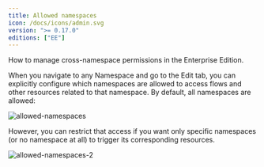 ```yaml
---
title: Allowed namespaces
icon: /docs/icons/admin.svg
version: ">= 0.17.0"
editions: ["EE"]
---
```


How to manage cross-namespace permissions in the Enterprise Edition.

When you navigate to any Namespace and go to the Edit tab, you can explicitly configure which namespaces are allowed to access flows and other resources related to that namespace. By default, all namespaces are allowed:

![allowed-namespaces](../../enterprise/allowed-namespaces.png)

However, you can restrict that access if you want only specific namespaces (or no namespace at all) to trigger its corresponding resources.

![allowed-namespaces-2](../../enterprise/allowed-namespaces-2.png)

